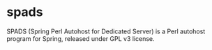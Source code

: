 spads
=====

SPADS (Spring Perl Autohost for Dedicated Server) is a Perl autohost program for Spring, released under GPL v3 license.